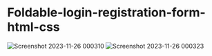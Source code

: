 # Foldable-login-registration-form-html-css
![Screenshot 2023-11-26 000310](https://github.com/Amisha0971/Foldable-login-registration-form-html-css/assets/136344215/cf2f4580-116d-4059-8436-40e66a2a3d88)
![Screenshot 2023-11-26 000323](https://github.com/Amisha0971/Foldable-login-registration-form-html-css/assets/136344215/34df328e-b266-41f2-901f-13c72aa6f7eb)

